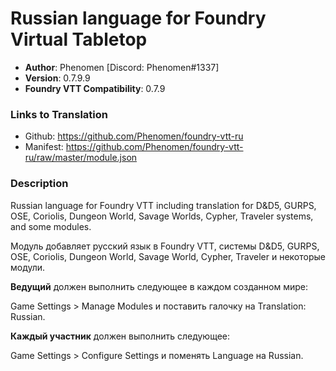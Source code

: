 # Russian language for Foundry Virtual Tabletop

* **Author**: Phenomen [Discord: Phenomen#1337]
* **Version**: 0.7.9.9
* **Foundry VTT Compatibility**: 0.7.9

### Links to Translation
* Github: https://github.com/Phenomen/foundry-vtt-ru
* Manifest: https://github.com/Phenomen/foundry-vtt-ru/raw/master/module.json

### Description
Russian language for Foundry VTT including translation for D&D5, GURPS, OSE, Coriolis, Dungeon World, Savage Worlds, Cypher, Traveler systems, and some modules.

Модуль добавляет русский язык в Foundry VTT, системы D&D5, GURPS, OSE, Coriolis, Dungeon World, Savage World, Cypher, Traveler и некоторые модули.

**Ведущий** должен выполнить следующее в каждом созданном мире:

Game Settings > Manage Modules и поставить галочку на Translation: Russian.

**Каждый участник** должен выполнить следующее:

Game Settings > Configure Settings и поменять Language на Russian.

